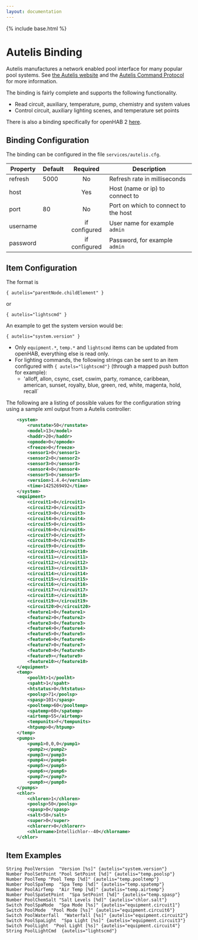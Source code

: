 ```yaml
---
layout: documentation
---
```


{% include base.html %}

# Autelis Binding

Autelis manufactures a network enabled pool interface for many popular pool systems.  See [the Autelis website](http://www.autelis.com) and the  [Autelis Command Protocol](http://www.autelis.com/wiki/index.php?title=Pool_Control_(PI)_HTTP_Command_Reference) for more information.

The binding is fairly complete and supports the following functionality.

* Read circuit, auxiliary, temperature, pump, chemistry and system values  
* Control circuit, auxiliary lighting scenes, and temperature set points

There is also a binding specifically for openHAB 2 [here](http://docs.openhab.org/addons/bindings/autelis/readme.html).

## Binding Configuration

The binding can be configured in the file `services/autelis.cfg`.

| Property | Default | Required | Description |
|----------|---------|:--------:|-------------|
| refresh  | 5000    |   No     | Refresh rate in milliseconds |
| host     |         |   Yes    | Host (name or ip) to connect to |
| port     | 80      |   No     | Port on which to connect to the host |
| username |         |   if configured | User name for example `admin` |
| password |         |   if configured | Password, for example `admin` |


## Item Configuration

The format is

```
{ autelis="parentNode.childElement" }
```

or

```
{ autelis="lightscmd" }
```

An example to get the system version would be:

```
{ autelis="system.version" }
```

* Only `equipment.*`, `temp.*` and `lightscmd` items can be updated from openHAB, everything else is read only.
* For lighting commands, the following strings can be sent to an item configured with `{ autels="lightscmd"}` (through a mapped push button for example):
  * 'alloff, allon, csync, cset, cswim, party, romance, caribbean, american, sunset, royalty, blue, green, red, white, magenta, hold, recall`

The following are a listing of possible values for the configuration string using a sample xml output from a Autelis controller:

```xml
    <system>
		<runstate>50</runstate>
		<model>13</model>
		<haddr>20</haddr>
		<opmode>0</opmode>
		<freeze>0</freeze>
		<sensor1>0</sensor1>
		<sensor2>0</sensor2>
		<sensor3>0</sensor3>
		<sensor4>0</sensor4>
		<sensor5>0</sensor5>
		<version>1.4.4</version>
		<time>1425269492</time>
	</system>
	<equipment>
		<circuit1>0</circuit1>
		<circuit2>0</circuit2>
		<circuit3>0</circuit3>
		<circuit4>0</circuit4>
		<circuit5>0</circuit5>
		<circuit6>0</circuit6>
		<circuit7>0</circuit7>
		<circuit8>0</circuit8>
		<circuit9>0</circuit9>
		<circuit10></circuit10>
		<circuit11></circuit11>
		<circuit12></circuit12>
		<circuit13></circuit13>
		<circuit14></circuit14>
		<circuit15></circuit15>
		<circuit16></circuit16>
		<circuit17></circuit17>
		<circuit18></circuit18>
		<circuit19></circuit19>
		<circuit20>0</circuit20>
		<feature1>0</feature1>
		<feature2>0</feature2>
		<feature3>0</feature3>
		<feature4>0</feature4>
		<feature5>0</feature5>
		<feature6>0</feature6>
		<feature7>0</feature7>
		<feature8>0</feature8>
		<feature9></feature9>
		<feature10></feature10>
	</equipment>
	<temp>
		<poolht>1</poolht>
		<spaht>1</spaht>
		<htstatus>0</htstatus>
		<poolsp>71</poolsp>
		<spasp>101</spasp>
		<pooltemp>60</pooltemp>
		<spatemp>60</spatemp>
		<airtemp>55</airtemp>
		<tempunits>F</tempunits>
		<htpump>0</htpump>
	</temp>
	<pumps>
		<pump1>0,0,0</pump1>
		<pump2></pump2>
		<pump3></pump3>
		<pump4></pump4>
		<pump5></pump5>
		<pump6></pump6>
		<pump7></pump7>
		<pump8></pump8>
	</pumps>
	<chlor>
		<chloren>1</chloren>
		<poolsp>50</poolsp>
		<spasp>0</spasp>
		<salt>58</salt>
		<super>0</super>
		<chlorerr>0</chlorerr>
		<chlorname>Intellichlor--40</chlorname>
	</chlor>
```

## Item Examples

```
String PoolVersion	"Version [%s]" {autelis="system.version"}
Number PoolSetPoint	"Pool SetPoint [%d]" {autelis="temp.poolsp"}
Number PoolTemp	"Pool Temp [%d]" {autelis="temp.pooltemp"}
Number PoolSpaTemp	"Spa Temp [%d]" {autelis="temp.spatemp"}
Number PoolAirTemp	"Air Temp [%d]" {autelis="temp.airtemp"}
Number PoolSpaSetPoint	"Spa SetPoint [%d]" {autelis="temp.spasp"}
Number PoolChemSalt	"Salt Levels [%d]" {autelis="chlor.salt"}
Switch PoolSpaMode  "Spa Mode [%s]" {autelis="equipment.circuit1"}
Switch PoolMode  "Pool Mode [%s]" {autelis="equipment.circuit6"}
Switch PoolWaterfall  "Waterfall [%s]" {autelis="equipment.circuit2"}
Switch PoolSpaLight  "Spa Light [%s]" {autelis="equipment.circuit3"}
Switch PoolLight  "Pool Light [%s]" {autelis="equipment.circuit4"}
String PoolLightCmd	 {autelis="lightscmd"}
```
